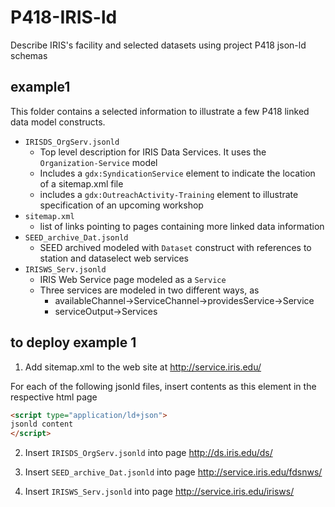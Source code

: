 # P418-IRIS-ld
Describe IRIS's facility and selected datasets using project P418 json-ld schemas


## example1
This folder contains a selected information to illustrate a few P418 linked data model constructs.
- ``IRISDS_OrgServ.jsonld``
  - Top level description for IRIS Data Services. It uses the ``Organization-Service`` model
  - Includes a ``gdx:SyndicationService`` element to indicate the location of  a sitemap.xml file
  - includes a ``gdx:OutreachActivity-Training`` element to illustrate specification of an upcoming workshop
- ``sitemap.xml``
  - list of links pointing to pages containing more linked data information
- ``SEED_archive_Dat.jsonld``
  - SEED archived modeled with ``Dataset`` construct with references to station and dataselect web services
- ``IRISWS_Serv.jsonld``
  - IRIS Web Service page modeled as a ``Service``
  - Three services are modeled in two different ways, as
    - availableChannel->ServiceChannel->providesService->Service
    - serviceOutput->Services


## to deploy example 1
1) Add sitemap.xml to the web site at http://service.iris.edu/

For each of the following jsonld files, insert contents as this element in the respective html page
```html
<script type="application/ld+json">
jsonld content
</script>
```
2) Insert ``IRISDS_OrgServ.jsonld`` into page http://ds.iris.edu/ds/

3) Insert ``SEED_archive_Dat.jsonld`` into page http://service.iris.edu/fdsnws/

4) Insert ``IRISWS_Serv.jsonld`` into page http://service.iris.edu/irisws/
